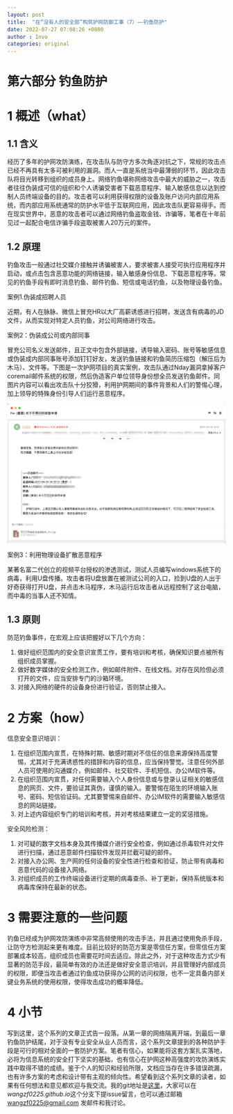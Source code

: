 ```yaml
---
layout: post
title:  "在“没有人的安全部”构筑护网防御工事（7）——钓鱼防护"
date: 2022-07-27 07:08:26 +0800
author : Invo
categories: original
---
```


# 第六部分 钓鱼防护

# 1 概述（what）

## 1.1 含义

经历了多年的护网攻防演练，在攻击队与防守方多次角逐对抗之下，常规的攻击点已经不再具有太多可被利用的漏洞。而人一直是系统当中最薄弱的环节，因此攻击队将目光转移到组织的成员身上。网络钓鱼堪称网络攻击中最大的威胁之一，攻击者往往伪装成可信的组织和个人诱骗受害者下载恶意程序、输入敏感信息以达到控制人员终端设备的目的。攻击者可以利用获得权限的设备及账户访问内部应用系统，而内部应用系统通常的防护水平低于互联网应用，因此攻击队更容易得手。而在现实世界中，恶意的攻击者可以通过网络钓鱼盗取金钱、诈骗等，笔者在十年前见过一起配合电信诈骗手段盗取被害人20万元的案件。


## 1.2 原理

钓鱼攻击一般通过社交媒介接触并诱骗被害人，要求被害人接受可执行应用程序并启动，或点击包含恶意功能的网络链接，输入敏感身份信息、下载恶意程序等。常见的钓鱼手段有即时消息钓鱼、邮件钓鱼、短信或电话钓鱼，以及物理设备钓鱼。

案例1.伪装成招聘人员

近期，有人在脉脉、微信上冒充HR以大厂高薪诱惑进行招聘，发送含有病毒的JD文件，从而实现对特定人员钓鱼，对公司网络进行攻击。


案例2：伪装成公司或内部同事

冒充公司名义发送邮件，且正文中包含外部链接，诱导输入密码、账号等敏感信息或伪装成内部同事账号添加钉钉好友，发送钓鱼链接和钓鱼简历压缩包（解压后为木马）、文件等。下图是一次护网项目的真实案例，攻击队通过Nday漏洞拿掉客户coremail邮件系统的权限，然后伪造客户单位领导身份想全员发送钓鱼邮件。同图片内容可以看出攻击队十分狡猾，利用护网期间的事件背景和人们的警惕心理，加上领导的特殊身份引导人们运行恶意程序。

![某护网项目钓鱼邮件](/assets/img/fishing-case.jpg) 

案例3：利用物理设备扩散恶意程序

某著名富二代创立的视频平台授权的渗透测试，测试人员编写windows系统下的病毒，利用U盘传播。攻击者将U盘放置在被测试公司的入口，捡到U盘的人出于好奇获得打开U盘，并点击木马程序，木马运行后攻击者从远程控制了这台电脑，而中毒的当事人还不知情。

## 1.3 原则

防范钓鱼事件，在宏观上应该把握好以下几个方向：

1. 做好组织范围内的安全意识宣贯工作，要有培训和考核，确保知识要点被所有组织成员掌握。
2. 做好数字媒体的安全检测工作，例如邮件附件、在线文档。对存在风险但必须打开的文件，应当安排专门的沙箱环境。
3. 对接入网络的硬件的设备身份进行验证，否则禁止接入。

# 2 方案（how）

信息安全意识培训：

1. 在组织范围内宣贯，在特殊时期、敏感时期对不信任的信息来源保持高度警惕，尤其对于充满诱惑性的措辞和内容的信息，应当保持警觉。注意任何外部人员可使用的沟通媒介，例如邮件、社交软件、手机短信、办公IM软件等。
2. 在组织范围内宣贯，对任何需要输入个人身份信息或与登录认证相关的敏感信息的网页、文件，要验证其真伪，谨慎的输入。要警惕在陌生的环境输入账号、密码、短信验证码。尤其要警惕来自邮件、办公IM软件的需要输入敏感信息的网站链接。
3. 对上述内容组织专门的培训和考核，并对考核结果建立一定的奖惩措施。

安全风险检测：

1. 对可疑的数字文档本身及其传播媒介进行安全检查，例如通过杀毒软件对文件进行扫描，通过恶意邮件扫描软件发现并拦截可疑的邮件。
2. 对接入办公网、生产网的任何设备的安全性进行检查和验证，防止带有病毒和恶意代码的设备接入网络。
3. 对组织成员的工作终端设备进行定期的病毒查杀、补丁更新，保持系统版本和病毒库保持在最新的状态。


# 3 需要注意的一些问题

钓鱼已经成为护网攻防演练中非常高频使用的攻击手法，并且通过使用免杀手段，让防守方检测起来更有难度。目前比较好的防范方案是零信任方案，但零信任方案部署成本较高，组织成员也需要花时间去适应。除此之外，对于这种攻击方式少有显著的防范手段，最简单有效的办法还是做好安全意识培训，并且管理好内部成员的权限，即便当攻击者通过钓鱼成功获得办公网的访问权限，也不一定具备内部关键业务系统的使用权限，使得攻击成功的概率降低。

# 4 小节

写到这里，这个系列的文章正式告一段落。从第一章的网络隔离开端，到最后一章钓鱼防护结尾，对于没有专业安全从业人员而言，这个系列文章提到的各种防护手段是可行的相对全面的一套防护方案。笔者有信心，如果能将这套方案扎实落地，必将为信息系统的安全打下坚实的基础，也有信心在护网这种高强度的攻防演练实践中取得不错的成绩。鉴于个人的知识和经验所限，文档应当存在许多错误疏漏，也有许多方案的考虑和设计带有主观的倾向性。希望看到这个系列文章的读者，如果有任何想法和意见都欢迎与我交流。我的git地址是[这里](https://github.com/wangzf0225)，大家可以在*wangzf0225.github.io*这个分支下提issue留言，也可以通过邮箱 wangzf0225@gmail.com 发邮件和我讨论。


